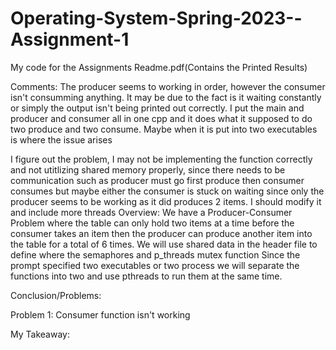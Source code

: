 # Operating-System-Spring-2023--Assignment-1
My code for the Assignments
Readme.pdf(Contains the Printed Results)

Comments:
The producer seems to working in order, however the consumer isn't consumming anything. It may be due to the fact is it waiting constantly or simply the output isn't being printed out correctly. 
I put the main and producer and consumer all in one cpp and it does what it supposed to do two produce and two consume. Maybe when it is put into two executables is where the issue arises

I figure out the problem, I may not be implementing the function correctly and not utitlizing shared memory properly, since there needs to be communication such as producer must go first produce then consumer consumes but maybe either the consumer is stuck on waiting since only the producer seems to be working as it did produces 2 items. I should modify it and include more threads
Overview:
We have a Producer-Consumer Problem where the table can only hold two items at a time before the consumer takes an item then the producer can produce another item into the table for a total of 6 times. We will use shared data in the header file to define where the semaphores and p_threads mutex function
Since the prompt specified two executables or two process we will separate the functions into two and use pthreads to run them at the same time. 



Conclusion/Problems:

Problem 1: Consumer function isn't working

My Takeaway: 
